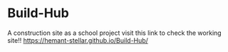# Build-Hub
A construction site as a school project
visit this link to check the working site!!
https://hemant-stellar.github.io/Build-Hub/
